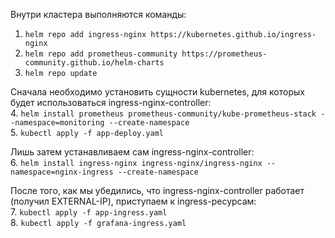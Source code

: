 Внутри кластера выполняются команды:      
1. ```helm repo add ingress-nginx https://kubernetes.github.io/ingress-nginx```     
2. ```helm repo add prometheus-community https://prometheus-community.github.io/helm-charts```     
3. ```helm repo update```     

Сначала необходимо установить сущности kubernetes, для которых будет использоваться ingress-nginx-controller:     
4. ```helm install prometheus prometheus-community/kube-prometheus-stack --namespace=monitoring --create-namespace```     
5. ```kubectl apply -f app-deploy.yaml```     

Лишь затем устанавливаем сам ingress-nginx-controller:    
6. ```helm install ingress-nginx ingress-nginx/ingress-nginx --namespace=nginx-ingress --create-namespace```     

После того, как мы убедились, что ingress-nginx-controller работает (получил EXTERNAL-IP), приступаем к ingress-ресурсам:    
7. ```kubectl apply -f app-ingress.yaml```       
8. ```kubectl apply -f grafana-ingress.yaml```       
